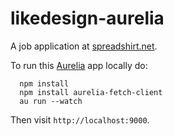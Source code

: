 # likedesign-aurelia
A job application at [spreadshirt.net](https://www.spreadshirt.net/).

To run this [Aurelia](https://aurelia.io/) app locally do:

```
  npm install
  npm install aurelia-fetch-client
  au run --watch
```

Then visit `http://localhost:9000`.
